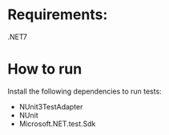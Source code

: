 # Requirements:
.NET7

# How to run
 Install the following dependencies to run tests:
+ NUnit3TestAdapter
+ NUnit
+ Microsoft.NET.test.Sdk
